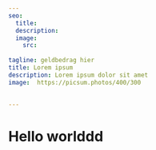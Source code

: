 ```yaml
---
seo:
  title: 
  description: 
  image:
    src: 
    
tagline: geldbedrag hier
title: Lorem ipsum
description: Lorem ipsum dolor sit amet
image:  https://picsum.photos/400/300

  
---
```


# Hello worlddd
